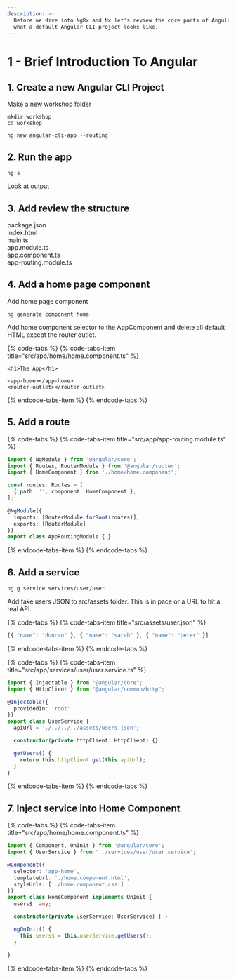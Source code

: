 ```yaml
---
description: >-
  Before we dive into NgRx and Nx let's review the core parts of Angular and
  what a default Angular CLI project looks like.
---
```


# 1 -  Brief Introduction To Angular

## 1. Create a new Angular CLI Project

Make a new workshop folder

```text
mkdir workshop
cd workshop
```

```text
ng new angular-cli-app --routing
```

## 2. Run the app

```text
ng s
```

Look at output

## 3.  Add review the structure

package.json  
index.html  
main.ts  
app.module.ts  
app.component.ts  
app-routing.module.ts

## 4. Add a home page component

Add home page component

```text
ng generate component home
```

Add home component selector to the AppComponent and delete all default HTML except the router outlet.

{% code-tabs %}
{% code-tabs-item title="src/app/home/home.component.ts" %}
```markup
<h1>The App</h1>

<app-home></app-home>
<router-outlet></router-outlet>

```
{% endcode-tabs-item %}
{% endcode-tabs %}

## 5. Add a route 

{% code-tabs %}
{% code-tabs-item title="src/app/spp-routing.module.ts" %}
```typescript
import { NgModule } from '@angular/core';
import { Routes, RouterModule } from '@angular/router';
import { HomeComponent } from './home/home.component';

const routes: Routes = [
  { path: '', component: HomeComponent },
];

@NgModule({
  imports: [RouterModule.forRoot(routes)],
  exports: [RouterModule]
})
export class AppRoutingModule { }

```
{% endcode-tabs-item %}
{% endcode-tabs %}

## 6. Add a service

```text
ng g service services/user/user
```

Add fake users JSON to src/assets folder. This is in pace or a URL to hit a real API.

{% code-tabs %}
{% code-tabs-item title="src/assets/user.json" %}
```javascript
[{ "name": "duncan" }, { "name": "sarah" }, { "name": "peter" }]
```
{% endcode-tabs-item %}
{% endcode-tabs %}

{% code-tabs %}
{% code-tabs-item title="src/app/services/user/user.service.ts" %}
```typescript
import { Injectable } from "@angular/core";
import { HttpClient } from "@angular/common/http";

@Injectable({
  providedIn: 'root'
})
export class UserService {
  apiUrl = './../../../assets/users.json';

  constructor(private httpClient: HttpClient) {}

  getUsers() {
    return this.httpClient.get(this.apiUrl);
  }
}

```
{% endcode-tabs-item %}
{% endcode-tabs %}

## 7. Inject service into Home Component

{% code-tabs %}
{% code-tabs-item title="src/app/home/home.component.ts" %}
```typescript
import { Component, OnInit } from '@angular/core';
import { UserService } from '../services/user/user.service';

@Component({
  selector: 'app-home',
  templateUrl: './home.component.html',
  styleUrls: ['./home.component.css']
})
export class HomeComponent implements OnInit {
  users$: any;

  constructor(private userService: UserService) { }

  ngOnInit() {
    this.users$ = this.userService.getUsers();
  }

}

```
{% endcode-tabs-item %}
{% endcode-tabs %}

